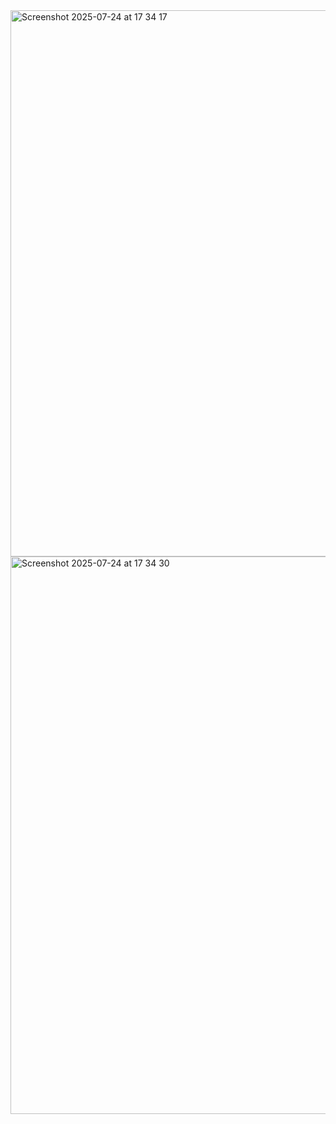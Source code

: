 <img width="1103" height="874" alt="Screenshot 2025-07-24 at 17 34 17" src="https://github.com/user-attachments/assets/3362f94e-7c9e-4747-93c0-7a74a7b63321" />
<img width="1240" height="892" alt="Screenshot 2025-07-24 at 17 34 30" src="https://github.com/user-attachments/assets/cb49d359-d9ce-4145-80a8-ab73920b406a" />
